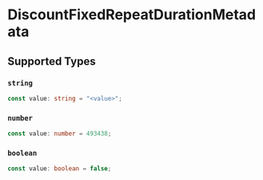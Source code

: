 # DiscountFixedRepeatDurationMetadata


## Supported Types

### `string`

```typescript
const value: string = "<value>";
```

### `number`

```typescript
const value: number = 493438;
```

### `boolean`

```typescript
const value: boolean = false;
```

